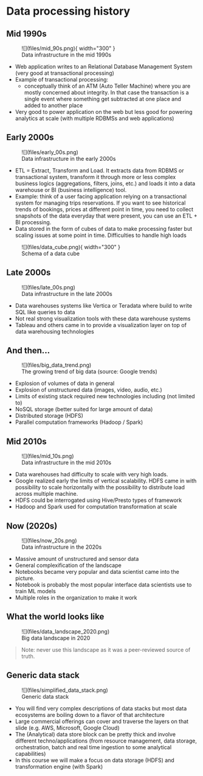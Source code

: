 # Data processing history

## Mid 1990s

<figure markdown>
![](files/mid_90s.png){ width="300" }
<figcaption>Data infrastructure in the mid 1990s</figcaption>
</figure>

- Web application writes to an Relational Database Management System (very good at transactional processing)
- Example of transactional processing: 
  - conceptually think of an ATM (Auto Teller Machine) where you are mostly concerned about integrity. In that case the transaction is a single event where something get subtracted at one place and added to another place
- Very good to power application on the web but less good for powering analytics at scale (with multiple RDBMSs and web applications)

## Early 2000s

<figure markdown>
![](files/early_00s.png)
<figcaption>Data infrastructure in the early 2000s</figcaption>
</figure>

- ETL = Extract, Transform and Load. It extracts data from RDBMS or transactional system, transform it through more or less complex business logics (aggregations, filters, joins, etc.) and loads it into a data warehouse or BI (business intelligence) tool. 
- Example: think of a user facing application relying on a transactional system for managing trips reservations. If you want to see historical trends of bookings, prices at different point in time, you need to collect snapshots of the data everyday that were present, you can use an ETL + BI processing. 
- Data stored in the form of cubes of data to make processing faster but scaling issues at some point in time. Difficulties to handle high loads 

<figure markdown>
![](files/data_cube.png){ width="300" }
<figcaption>Schema of a data cube</figcaption>
</figure>

## Late 2000s

<figure markdown>
![](files/late_00s.png)
<figcaption>Data infrastructure in the late 2000s</figcaption>
</figure>

- Data warehouses systems like Vertica or Teradata where build to write SQL like queries to data
- Not real strong visualization tools with these data warehouse systems 
- Tableau and others came in to provide a visualization layer on top of data warehousing technologies

## And then...

<figure markdown>
![](files/big_data_trend.png)
<figcaption>The growing trend of big data (source: Google trends)</figcaption>
</figure>

- Explosion of volumes of data in general
- Explosion of unstructured data (images, video, audio, etc.) 
- Limits of existing stack required new technologies including (not limited to)
- NoSQL storage (better suited for large amount of data)
- Distributed storage (HDFS)
- Parallel computation frameworks (Hadoop / Spark)

## Mid 2010s

<figure markdown>
![](files/mid_10s.png)
<figcaption>Data infrastructure in the mid 2010s</figcaption>
</figure>

- Data warehouses had difficulty to scale with very high loads. 
- Google realized early the limits of vertical scalability. HDFS came in with possibility to scale horizontally with the possibility to distribute load across multiple machine.
- HDFS could be interrogated using Hive/Presto types of framework 
- Hadoop and Spark used for computation transformation at scale

## Now (2020s)

<figure markdown>
![](files/now_20s.png)
<figcaption>Data infrastructure in the 2020s</figcaption>
</figure>

- Massive amount of unstructured and sensor data
- General complexification of the landscape 
- Notebooks became very popular and data scientist came into the picture. 
- Notebook is probably the most popular interface data scientists use to train ML models 
- Multiple roles in the organization to make it work

## What the world looks like

<figure markdown>
![](files/data_landscape_2020.png)
<figcaption>Big data landscape in 2020</figcaption>
</figure>

> Note: never use this landscape as it was a peer-reviewed source of truth.

## Generic data stack

<figure markdown>
![](files/simplified_data_stack.png)
<figcaption>Generic data stack</figcaption>
</figure>

- You will find very complex descriptions of data stacks but most data ecosystems are boiling down to a flavor of that architecture
- Large commercial offerings can cover and traverse the layers on that slide (e.g. AWS, Microsoft, Google Cloud)
- The (Analytical) data store block can be pretty thick and involve different techno/applications (from resource management, data storage, orchestration, batch and real time ingestion to some analytical capabilities)
- In this course we will make a focus on data storage (HDFS) and transformation engine (with Spark)
